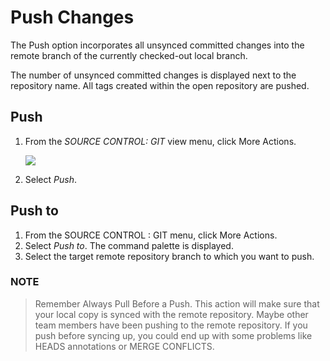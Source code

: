 <!-- loioc1d35849220e417aa10d3d36d40b2f34 -->

# Push Changes

The Push option incorporates all unsynced committed changes into the remote branch of the currently checked-out local branch.



The number of unsynced committed changes is displayed next to the repository name. All tags created within the open repository are pushed.



<a name="loioc1d35849220e417aa10d3d36d40b2f34__section_mw5_2zk_f4b"/>

## Push

1.  From the *SOURCE CONTROL: GIT* view menu, click More Actions.

    ![](images/Git_More_Actions_button_5a1fc7b.png)

2.  Select *Push*.



<a name="loioc1d35849220e417aa10d3d36d40b2f34__section_ys5_hzk_f4b"/>

## Push to

1.  From the SOURCE CONTROL : GIT menu, click More Actions.
2.  Select *Push to*. The command palette is displayed.
3.  Select the target remote repository branch to which you want to push.

### NOTE
> Remember Always Pull Before a Push. This action will make sure that your local copy is synced with the remote repository.
> Maybe other team members have been pushing to the remote repository. If you push before syncing up,
> you could end up with some problems like HEADS annotations or MERGE CONFLICTS.
